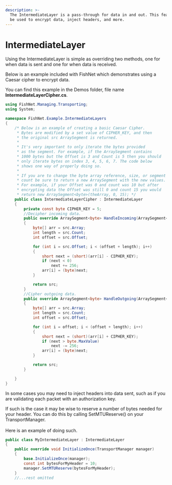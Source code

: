 ```yaml
---
description: >-
  The IntermediateLayer is a pass-through for data in and out. This feature can
  be used to encrypt data, inject headers, and more.
---
```


# IntermediateLayer

Using the IntermediateLayer is simple as overriding two methods, one for when data is sent and one for when data is received.

Below is an example included with FishNet which demonstrates using a Caesar cipher to encrypt data.

You can find this example in the Demos folder, file name **IntermediateLayerCipher.cs**.

```csharp
using FishNet.Managing.Transporting;
using System;

namespace FishNet.Example.IntermediateLayers
{
    /* Below is an example of creating a basic Caesar Cipher.
     * Bytes are modified by a set value of CIPHER_KEY, and then
     * the original src ArraySegment is returned.
     * 
     * It's very important to only iterate the bytes provided
     * as the segment. For example, if the ArraySegment contains
     * 1000 bytes but the Offset is 3 and Count is 5 then you should
     * only iterate bytes on index 3, 4, 5, 6, 7. The code below
     * shows one way of properly doing so.
     * 
     * If you are to change the byte array reference, size, or segment
     * count be sure to return a new ArraySegment with the new values.
     * For example, if your Offset was 0 and count was 10 but after
     * encrypting data the Offset was still 0 and count 15 you would
     * return new ArraySegment<byte>(theArray, 0, 15); */
    public class IntermediateLayerCipher : IntermediateLayer
    {
        private const byte CIPHER_KEY = 5;
        //Decipher incoming data.
        public override ArraySegment<byte> HandleIncoming(ArraySegment<byte> src, bool fromServer)
        {
            byte[] arr = src.Array;
            int length = src.Count;
            int offset = src.Offset;

            for (int i = src.Offset; i < (offset + length); i++)
            {
                short next = (short)(arr[i] - CIPHER_KEY);
                if (next < 0)
                    next += 256;
                arr[i] = (byte)next;
            }

            return src;
        }
        //Cipher outgoing data.
        public override ArraySegment<byte> HandleOutgoing(ArraySegment<byte> src, bool toServer)
        {
            byte[] arr = src.Array;
            int length = src.Count;
            int offset = src.Offset;

            for (int i = offset; i < (offset + length); i++)
            {
                short next = (short)(arr[i] + CIPHER_KEY);
                if (next > byte.MaxValue)
                    next -= 256;
                arr[i] = (byte)next;
            }

            return src;
        }

    }
}
```

In some cases you may need to inject headers into data sent, such as if you are validating each packet with an authorization key.

If such is the case it may be wise to reserve a number of bytes needed for your header. You can do this by calling SetMTUReserve() on your TransportManager.\
\
Here is an example of doing such.

```csharp
public class MyIntermediateLayer : IntermediateLayer
{
    public override void InitializeOnce(TransportManager manager)
    {
        base.InitializeOnce(manager);
        const int bytesForMyHeader = 10;
        manager.SetMTUReserve(bytesForMyHeader);
    }
    //...rest omitted
```

